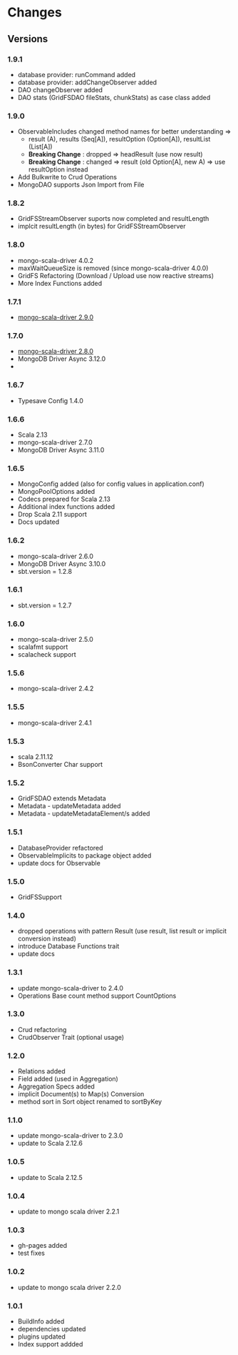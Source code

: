 # Changes #

## Versions

### 1.9.1
* database provider: runCommand added
* database provider: addChangeObserver added
* DAO changeObserver added
* DAO stats (GridFSDAO fileStats, chunkStats) as case class added

### 1.9.0

* ObservableIncludes changed method names for better understanding =>
  - result (A), results (Seq[A]), resultOption (Option[A]), resultList (List[A])
  - **Breaking Change** : dropped => headResult (use now result)
  - **Breaking Change** :  changed => result (old Option[A], new A) => use resultOption instead
* Add Bulkwrite to Crud Operations
* MongoDAO supports Json Import from File

### 1.8.2

* GridFSStreamObserver suports now completed and resultLength
* implcit resultLength (in bytes) for GridFSStreamObserver

### 1.8.0

* mongo-scala-driver 4.0.2
* maxWaitQueueSize is removed (since mongo-scala-driver 4.0.0)
* GridFS Refactoring (Download / Upload use now reactive streams)
* More Index Functions added

### 1.7.1
* [mongo-scala-driver 2.9.0](https://mongodb.github.io/mongo-scala-driver/2.9/changelog/)


### 1.7.0
* [mongo-scala-driver 2.8.0](https://mongodb.github.io/mongo-scala-driver/2.8/changelog/)
* MongoDB Driver Async 3.12.0
* 
### 1.6.7
* Typesave Config 1.4.0

### 1.6.6
* Scala 2.13
* mongo-scala-driver 2.7.0
* MongoDB Driver Async 3.11.0

### 1.6.5
* MongoConfig added (also for config values in application.conf)
* MongoPoolOptions added
* Codecs prepared for Scala 2.13
* Additional index functions added
* Drop Scala 2.11 support
* Docs updated

### 1.6.2
* mongo-scala-driver 2.6.0
* MongoDB Driver Async 3.10.0
* sbt.version = 1.2.8

### 1.6.1
* sbt.version = 1.2.7

### 1.6.0

* mongo-scala-driver 2.5.0
* scalafmt support
* scalacheck support

### 1.5.6

* mongo-scala-driver 2.4.2

### 1.5.5

* mongo-scala-driver 2.4.1

### 1.5.3

* scala 2.11.12
* BsonConverter Char support


### 1.5.2

* GridFSDAO extends Metadata
* Metadata - updateMetadata added
* Metadata - updateMetadataElement/s added

### 1.5.1

* DatabaseProvider refactored
* ObservableImplicits to package object added
* update docs for Observable

### 1.5.0
* GridFSSupport


### 1.4.0
*  dropped operations with pattern <name>Result (use result, list result or implicit conversion instead)
*  introduce Database Functions trait
*  update docs


### 1.3.1
* update mongo-scala-driver to 2.4.0
* Operations Base count method support CountOptions


### 1.3.0

* Crud refactoring
* CrudObserver Trait (optional usage)


### 1.2.0

* Relations added
* Field added (used in Aggregation)
* Aggregation Specs added
* implicit Document(s) to Map(s) Conversion
* method sort in Sort object renamed to sortByKey

### 1.1.0

* update mongo-scala-driver to 2.3.0
* update to Scala 2.12.6

### 1.0.5

* update to Scala 2.12.5

### 1.0.4

* update to mongo scala driver 2.2.1

### 1.0.3

* gh-pages added
* test fixes

### 1.0.2

* update to mongo scala driver 2.2.0

### 1.0.1

* BuildInfo added
* dependencies updated
* plugins updated
* Index support addded

